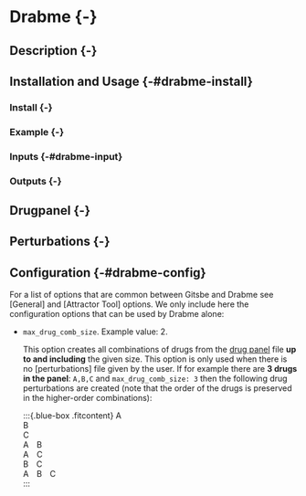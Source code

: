 # Drabme {-}

## Description {-}

## Installation and Usage {-#drabme-install}

### Install {-}

### Example {-}

### Inputs {-#drabme-input}

### Outputs {-}

## Drugpanel {-}

## Perturbations {-}

## Configuration {-#drabme-config}

For a list of options that are common between Gitsbe and Drabme see [General] and [Attractor Tool] options.
We only include here the configuration options that can be used by Drabme alone:

- `max_drug_comb_size`. Example value: $2$.

  This option creates all combinations of drugs from the [drug panel](#drugpanel) file **up to and including** the given size.
  This option is only used when there is no [perturbations] file given by the user.
  If for example there are **3 drugs in the panel**: `A,B,C` and `max_drug_comb_size: 3` then the following drug perturbations are created (note that the order of the drugs is preserved in the higher-order combinations):
  
  :::{.blue-box .fitcontent}
  A  
  B  
  C  
  A&emsp;B  
  A&emsp;C  
  B&emsp;C  
  A&emsp;B&emsp;C  
  :::
